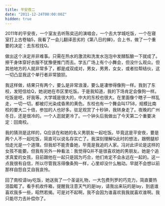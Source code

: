 ```yaml
---
title: 平安夜二
date: "2011-12-24T00:00:00Z"
hidden: true
---
```

2011年的平安夜，一个室友去听陈奕迅的演唱会，一个去大学城吃饭，一个在寝室打上古卷轴5，我看了一会儿翻译恶劣的《第八日的蝉》，合上书，做了一个重要的决定：去东校找Q。

做出这个决定并非难事。只需在热水的激流和洗发水泡泡中发酵酝酿一下就成了。擦干身体穿好衣服不犹豫便推门而去。学五广场上有个小舞会，但没什么观众。但其他地方的人就非常多了，都是成双成对，男女，男男，女女，或者拉帮结伙，这一切凸显我这个单行者非常狼狈。

我这样做，结果只有两个，要么是非常浪漫，要么是凄惨得像狗一样。我到了东校，发短信给Q，她说她在市区里吃饭。于是我知道，我的下场肯定会像狗一样。吃饭是吧，好我等。大学城是很大的，中大的东校也很大。在里面像个瞎子一样乱走，一切一切，都被灯光染成昏黑的黄色。东校也有一个舞会叫1758，规模比南校的要大二十倍，参加的人也好多。驻足观赏了十秒钟，我转身走了。夜晚的广州冬日，还是很冷的。一个人逛就更冷了。一个钟头后我做出了今天第二个重要决定：回南校。

我的猜测是这样的，Q应该在和她的名义男朋友一起吃饭。毕竟这是平安夜，要是两个人不一起吃饭，简直可以说名存实亡了。我深刻理解Q此时的想法，跟劈腿却怕走光是一个道理。但我却不能责备她，毕竟是我追的人家。冯对此评论是这样的女孩不能要。但我有另外一种看法：我觉得Q并不是很喜欢她的男朋友。她是个追求真爱的女孩，目前跟他在一起只是因为巧合，他们肯定不会永远在一起的。这一点我很有自信，所以尽管我冻得像条狗一样，心里却没什么触动。早就不会想以前那样自怨自艾自我哀怜。

回了南校请lay吃饭，她送我了一个圣诞礼物，一大包费列罗的巧克力，简直要热泪盈眶了。看手机收件箱，提醒我注意天气的是lay，请我出来玩的是lay，到底谁喜欢我多一些，昭然若揭。可是对不起啊，我不会因为谁喜欢我我就喜欢谁啊。我只能尽力去补偿你了。